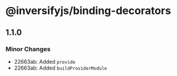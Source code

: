 # @inversifyjs/binding-decorators

## 1.1.0

### Minor Changes

- 22663ab: Added `provide`
- 22663ab: Added `buildProviderModule`
